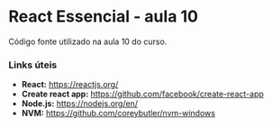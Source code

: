 # React Essencial - aula 10

Código fonte utilizado na aula 10 do curso.

### Links úteis

- **React:** https://reactjs.org/
- **Create react app:** https://github.com/facebook/create-react-app
- **Node.js:** https://nodejs.org/en/
- **NVM:** https://github.com/coreybutler/nvm-windows
